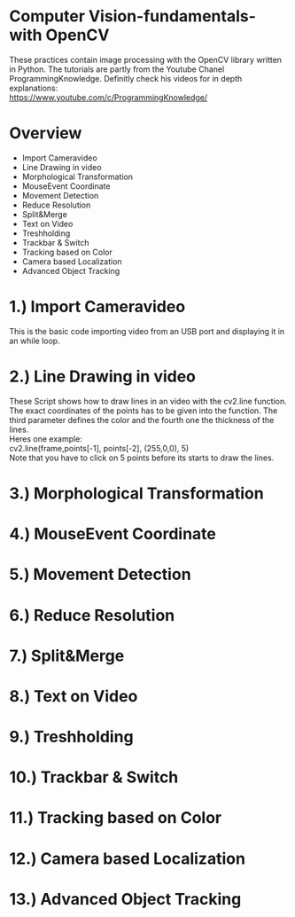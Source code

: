 # Computer Vision-fundamentals-with OpenCV
These practices contain image processing with the OpenCV library written in Python. The tutorials are partly from the Youtube Chanel ProgrammingKnowledge. Definitly check his videos for in depth explanations: <br />
https://www.youtube.com/c/ProgrammingKnowledge/

# Overview
- Import Cameravideo
- Line Drawing in video
- Morphological Transformation
- MouseEvent Coordinate
- Movement Detection
- Reduce Resolution
- Split&Merge
- Text on Video
- Treshholding
- Trackbar & Switch
- Tracking based on Color
- Camera based Localization
- Advanced Object Tracking

# 1.) Import Cameravideo
This is the basic code importing video from an USB port and displaying it in an while loop. 



# 2.) Line Drawing in video
These Script shows how to draw lines in an video with the cv2.line function. The exact coordinates of the points has to be given into the function. The third parameter defines the color and the fourth one the thickness of the lines.<br /> Heres one example:<br />
cv2.line(frame,points[-1], points[-2], (255,0,0), 5) <br />
Note that you have to click on 5 points before its starts to draw the lines.
# 3.) Morphological Transformation
# 4.) MouseEvent Coordinate
# 5.) Movement Detection
# 6.) Reduce Resolution
# 7.) Split&Merge
# 8.) Text on Video
# 9.) Treshholding
# 10.) Trackbar & Switch
# 11.) Tracking based on Color
# 12.) Camera based Localization
# 13.) Advanced Object Tracking
